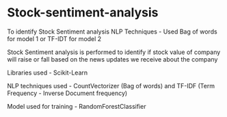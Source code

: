 # Stock-sentiment-analysis

To identify Stock Sentiment analysis NLP Techniques - Used Bag of words for model 1 or TF-IDT for model 2  

Stock Sentiment analysis is performed to identify if stock value of company will raise or fall based on the news updates we receive about the company

Libraries used - Scikit-Learn

NLP techniques used - CountVectorizer (Bag of words) and TF-IDF (Term Frequency - Inverse Document frequency)

Model used for training - RandomForestClassifier
